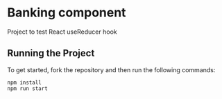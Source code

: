 # Banking component

Project to test React useReducer hook

## Running the Project

To get started, fork the repository and then run the following commands:

    npm install
    npm run start
